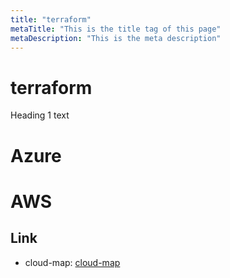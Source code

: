 ```yaml
---
title: "terraform"
metaTitle: "This is the title tag of this page"
metaDescription: "This is the meta description"
---
```


# terraform
Heading 1 text

# Azure

# AWS

## Link
* cloud-map: [cloud-map](https://github.com/sundoforce/cloud-map)
